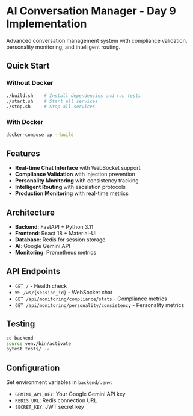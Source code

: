 # AI Conversation Manager - Day 9 Implementation

Advanced conversation management system with compliance validation, personality monitoring, and intelligent routing.

## Quick Start

### Without Docker
```bash
./build.sh    # Install dependencies and run tests
./start.sh    # Start all services
./stop.sh     # Stop all services
```

### With Docker
```bash
docker-compose up --build
```

## Features

- **Real-time Chat Interface** with WebSocket support
- **Compliance Validation** with injection prevention
- **Personality Monitoring** with consistency tracking
- **Intelligent Routing** with escalation protocols
- **Production Monitoring** with real-time metrics

## Architecture

- **Backend**: FastAPI + Python 3.11
- **Frontend**: React 18 + Material-UI
- **Database**: Redis for session storage
- **AI**: Google Gemini API
- **Monitoring**: Prometheus metrics

## API Endpoints

- `GET /` - Health check
- `WS /ws/{session_id}` - WebSocket chat
- `GET /api/monitoring/compliance/stats` - Compliance metrics
- `GET /api/monitoring/personality/consistency` - Personality metrics

## Testing

```bash
cd backend
source venv/bin/activate
pytest tests/ -v
```

## Configuration

Set environment variables in `backend/.env`:
- `GEMINI_API_KEY`: Your Google Gemini API key
- `REDIS_URL`: Redis connection URL
- `SECRET_KEY`: JWT secret key

